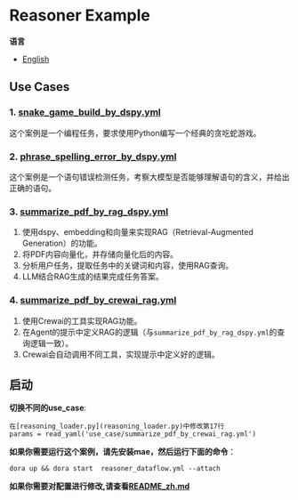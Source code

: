 # Reasoner Example

**语言**
- [English](README.md)

## Use Cases

### 1. [snake_game_build_by_dspy.yml](use_case%2Fsnake_game_build_by_dspy.yml)
这个案例是一个编程任务，要求使用Python编写一个经典的贪吃蛇游戏。

### 2. [phrase_spelling_error_by_dspy.yml](use_case%2Fphrase_spelling_error_by_dspy.yml)
这个案例是一个语句错误检测任务，考察大模型是否能够理解语句的含义，并给出正确的语句。

### 3. [summarize_pdf_by_rag_dspy.yml](use_case%2Fsummarize_pdf_by_rag_dspy.yml)
1. 使用dspy、embedding和向量来实现RAG（Retrieval-Augmented Generation）的功能。
2. 将PDF内容向量化，并存储向量化后的内容。
3. 分析用户任务，提取任务中的关键词和内容，使用RAG查询。
4. LLM结合RAG生成的结果完成任务答案。

### 4. [summarize_pdf_by_crewai_rag.yml](use_case%2Fsummarize_pdf_by_crewai_rag.yml)
1. 使用Crewai的工具实现RAG功能。
2. 在Agent的提示中定义RAG的逻辑（与`summarize_pdf_by_rag_dspy.yml`的查询逻辑一致）。
3. Crewai会自动调用不同工具，实现提示中定义好的逻辑。

## 启动

**切换不同的use_case**:
~~~
在[reasoning_loader.py](reasoning_loader.py)中修改第17行
params = read_yaml('use_case/summarize_pdf_by_crewai_rag.yml')
~~~


**如果你需要运行这个案例，请先安装mae，然后运行下面的命令**：
~~~
dora up && dora start  reasoner_dataflow.yml --attach
~~~

**如果你需要对配置进行修改,请查看[README_zh.md](..%2F..%2F..%2Fdocs%2FREADME_zh.md)**
